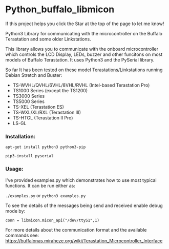 # Python_buffalo_libmicon
If this project helps you click the Star at the top of the page to let me know!

Python3 Library for communicating with the microcontroller on the Buffalo Terastation and some older Linkstations.

This library allows you to communicate with the onboard microcontroller which controls the LCD Display, LEDs, buzzer and other funcitons on most models of Buffalo Terastation. It uses Python3 and the PySerial library.

So far It has been tested on these model Terastations/Linkstations running Debian Stretch and Buster:
* TS-WVHL/QVHL/6VHL/8VHL/RVHL (Intel-based Terastation Pro)
* TS1000 Series (except the TS1200)
* TS3000 Series
* TS5000 Series
* TS-XEL (Terastation ES)
* TS-WXL/XL/RXL (Terastation III)
* TS-HTGL (Terastation II Pro)
* LS-GL


### Installation:

`apt-get install python3 python3-pip`

`pip3-install pyserial`

### Usage:

I've provided examples.py which demonstrates how to use most typical functions. It can be run either as:

`./examples.py` or `python3 examples.py`

To see the details of the messages being send and received enable debug mode by:

`conn = libmicon.micon_api("/dev/ttyS1",1)`

For more details about the communication format and the available commands see:
https://buffalonas.miraheze.org/wiki/Terastation_Microcontroller_Interface
